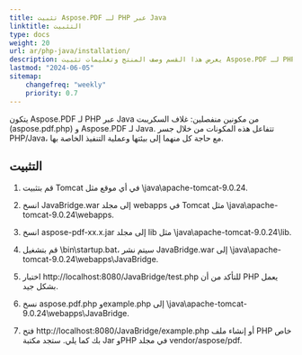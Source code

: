 ```yaml
---
title: تثبيت Aspose.PDF لـ PHP عبر Java
linktitle: التثبيت
type: docs
weight: 20
url: ar/php-java/installation/
description: يعرض هذا القسم وصف المنتج وتعليمات تثبيت Aspose.PDF لـ PHP عبر Java بنفسك، وكذلك باستخدام NuGet.
lastmod: "2024-06-05"
sitemap:
    changefreq: "weekly"
    priority: 0.7
---
```


يتكون Aspose.PDF لـ PHP عبر Java من مكونين منفصلين: غلاف السكريبت (aspose.pdf.php) و Aspose.PDF لـ Java. تتفاعل هذه المكونات من خلال جسر PHP/Java، مع حاجة كل منهما إلى بيئتها وعملية التنفيذ الخاصة بها.

## التثبيت

1. قم بتثبيت Tomcat في أي موقع مثل \java\apache-tomcat-9.0.24.
1. انسخ JavaBridge.war إلى مجلد webapps في Tomcat مثل \java\apache-tomcat-9.0.24\webapps.
1. انسخ aspose-pdf-xx.x.jar إلى مجلد lib مثل \java\apache-tomcat-9.0.24\lib.
1. قم بتشغيل \bin\startup.bat، سيتم نشر JavaBridge.war إلى \java\apache-tomcat-9.0.24\webapps\JavaBridge.

1. اختبار http://localhost:8080/JavaBridge/test.php للتأكد من أن PHP يعمل بشكل جيد.
1. نسخ aspose.pdf.php وexample.php إلى \java\apache-tomcat-9.0.24\webapps\JavaBridge.
1. فتح http://localhost:8080/JavaBridge/example.php أو إنشاء ملف PHP خاص بك كما يلي.
ستجد مكتبة Jar وPHP في مجلد vendor/aspose/pdf.